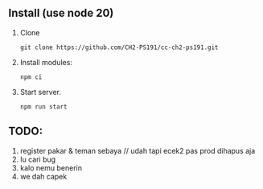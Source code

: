 ## Install (use node 20)
1. Clone
   ```
   git clone https://github.com/CH2-PS191/cc-ch2-ps191.git
   ```

1. Install modules:
   ```
   npm ci
   ```

1. Start server.
   ```
   npm run start
   ```

## TODO:

1. register pakar & teman sebaya // udah tapi ecek2 pas prod dihapus aja
1. lu cari bug
1. kalo nemu benerin
1. we dah capek